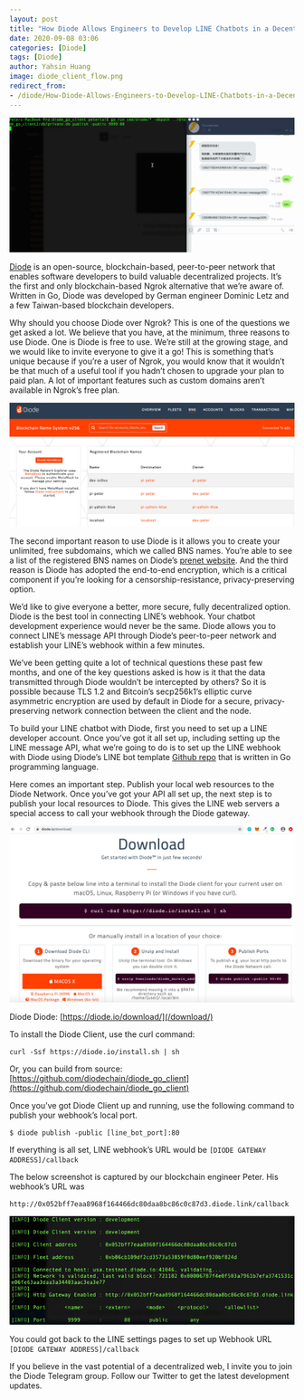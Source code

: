 ```yaml
---
layout: post
title: "How Diode Allows Engineers to Develop LINE Chatbots in a Decentralized Way"
date: 2020-09-08 03:06
categories: [Diode]
tags: [Diode]
author: Yahsin Huang
image: diode_client_flow.png
redirect_from:
- /diode/How-Diode-Allows-Engineers-to-Develop-LINE-Chatbots-in-a-Decentralized-Way-20252/
---
```


![](../assets/img/blog/diode_line_bot_feature.gif)

[Diode](https://github.com/diodechain/diode_go_client) is an open-source, blockchain-based, peer-to-peer network that enables software developers to build valuable decentralized projects. It’s the first and only blockchain-based Ngrok alternative that we’re aware of. Written in Go, Diode was developed by German engineer Dominic Letz and a few Taiwan-based blockchain developers.

Why should you choose Diode over Ngrok? This is one of the questions we get asked a lot. We believe that you have, at the minimum, three reasons to use Diode. One is Diode is free to use. We’re still at the growing stage, and we would like to invite everyone to give it a go! This is something that’s unique because if you’re a user of Ngrok, you would know that it wouldn’t be that much of a useful tool if you hadn’t chosen to upgrade your plan to paid plan. A lot of important features such as custom domains aren’t available in Ngrok’s free plan.

![](../assets/img/blog/diode_line_bot_02.png)

The second important reason to use Diode is it allows you to create your unlimited, free subdomains, which we called BNS names. You’re able to see a list of the registered BNS names on Diode’s [prenet website](https://diode.io/prenet/#/dns). And the third reason is Diode has adopted the end-to-end encryption, which is a critical component if you’re looking for a censorship-resistance, privacy-preserving option.

We’d like to give everyone a better, more secure, fully decentralized option. Diode is the best tool in connecting LINE’s webhook. Your chatbot development experience would never be the same. Diode allows you to connect LINE’s message API through Diode’s peer-to-peer network and establish your LINE’s webhook within a few minutes.

We’ve been getting quite a lot of technical questions these past few months, and one of the key questions asked is how is it that the data transmitted through Diode wouldn’t be intercepted by others? So it is possible because TLS 1.2 and Bitcoin’s secp256k1’s elliptic curve asymmetric encryption are used by default in Diode for a secure, privacy-preserving network connection between the client and the node.

To build your LINE chatbot with Diode, first you need to set up a LINE developer account. Once you’ve got it all set up, including setting up the LINE message API, what we’re going to do is to set up the LINE webhook with Diode using Diode’s LINE bot template [Github repo](https://github.com/diodechain/line-bot-template) that is written in Go programming language.

Here comes an important step. Publish your local web resources to the Diode Network. Once you’ve got your API all set up, the next step is to publish your local resources to Diode. This gives the LINE web servers a special access to call your webhook through the Diode gateway.

![](../assets/img/blog/diode_line_bot_03.png)

Diode Diode: [https://diode.io/download/](/download/)

To install the Diode Client, use the curl command:

```
curl -Ssf https://diode.io/install.sh | sh
```

Or, you can build from source: [https://github.com/diodechain/diode_go_client](https://github.com/diodechain/diode_go_client)

Once you’ve got Diode Client up and running, use the following command to publish your webhook’s local port.

```
$ diode publish -public [line_bot_port]:80
```

 If everything is all set, LINE webhook’s URL would be `[DIODE GATEWAY ADDRESS]/callback`

The below screenshot is captured by our blockchain engineer Peter. His webhook’s URL was 

```
http://0x052bff7eaa8968f164466dc80daa8bc86c0c87d3.diode.link/callback
```

![](../assets/img/blog/diode_line_bot_01.png)

You could got back to the LINE settings pages to set up Webhook URL ```[DIODE GATEWAY ADDRESS]/callback```

If you believe in the vast potential of a decentralized web, I invite you to join the Diode Telegram group. Follow our Twitter to get the latest development updates.
